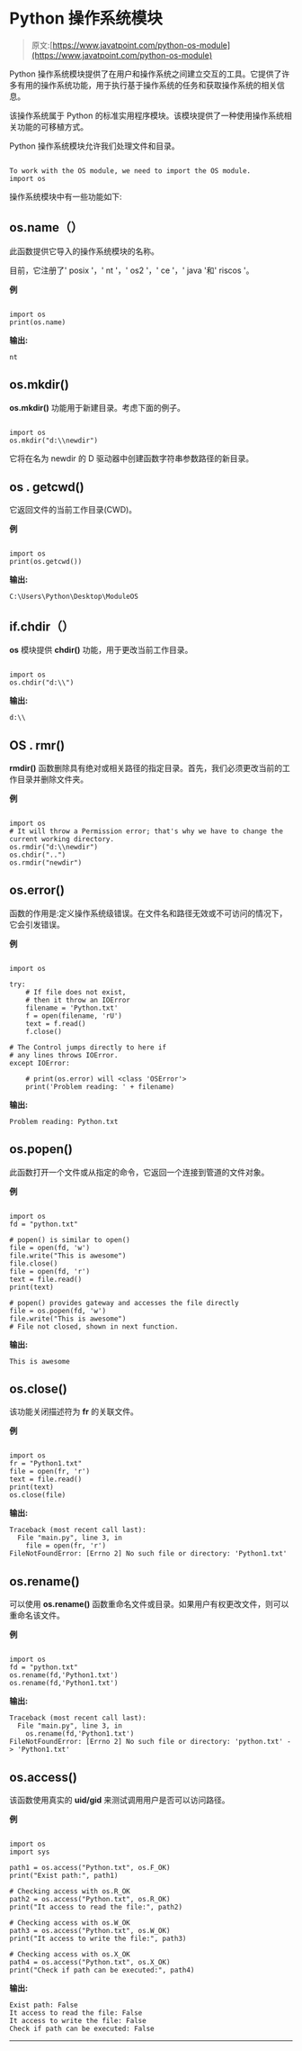# Python 操作系统模块

> 原文:[https://www.javatpoint.com/python-os-module](https://www.javatpoint.com/python-os-module)

Python 操作系统模块提供了在用户和操作系统之间建立交互的工具。它提供了许多有用的操作系统功能，用于执行基于操作系统的任务和获取操作系统的相关信息。

该操作系统属于 Python 的标准实用程序模块。该模块提供了一种使用操作系统相关功能的可移植方式。

Python 操作系统模块允许我们处理文件和目录。

```

To work with the OS module, we need to import the OS module.
import os

```

操作系统模块中有一些功能如下:

## os.name（）

此函数提供它导入的操作系统模块的名称。

目前，它注册了' posix '，' nt '，' os2 '，' ce '，' java '和' riscos '。

**例**

```

import os 
print(os.name) 

```

**输出:**

```
nt

```

## os.mkdir()

**os.mkdir()** 功能用于新建目录。考虑下面的例子。

```

import os
os.mkdir("d:\\newdir")

```

它将在名为 newdir 的 D 驱动器中创建函数字符串参数路径的新目录。

## os . getcwd()

它返回文件的当前工作目录(CWD)。

**例**

```

import os   
print(os.getcwd())   

```

**输出:**

```
C:\Users\Python\Desktop\ModuleOS

```

## if.chdir（）

**os** 模块提供 **chdir()** 功能，用于更改当前工作目录。

```

import os
os.chdir("d:\\")

```

**输出:**

```
d:\\

```

## OS . rmr()

**rmdir()** 函数删除具有绝对或相关路径的指定目录。首先，我们必须更改当前的工作目录并删除文件夹。

**例**

```

import os
# It will throw a Permission error; that's why we have to change the current working directory.
os.rmdir("d:\\newdir")
os.chdir("..")
os.rmdir("newdir")

```

## os.error()

函数的作用是:定义操作系统级错误。在文件名和路径无效或不可访问的情况下，它会引发错误。

**例**

```

import os

try:
    # If file does not exist,
    # then it throw an IOError
    filename = 'Python.txt'
    f = open(filename, 'rU')
    text = f.read()
    f.close()

# The Control jumps directly to here if
# any lines throws IOError.
except IOError:

    # print(os.error) will <class 'OSError'>
    print('Problem reading: ' + filename)   

```

**输出:**

```
Problem reading: Python.txt

```

## os.popen()

此函数打开一个文件或从指定的命令，它返回一个连接到管道的文件对象。

**例**

```

import os   
fd = "python.txt"    

# popen() is similar to open()   
file = open(fd, 'w')   
file.write("This is awesome")   
file.close()   
file = open(fd, 'r')   
text = file.read()   
print(text)   

# popen() provides gateway and accesses the file directly   
file = os.popen(fd, 'w')   
file.write("This is awesome")   
# File not closed, shown in next function.    

```

**输出:**

```
This is awesome

```

## os.close()

该功能关闭描述符为 **fr** 的关联文件。

**例**

```

import os   
fr = "Python1.txt"  
file = open(fr, 'r')   
text = file.read()   
print(text)   
os.close(file)     

```

**输出:**

```
Traceback (most recent call last):
  File "main.py", line 3, in 
    file = open(fr, 'r')
FileNotFoundError: [Errno 2] No such file or directory: 'Python1.txt'

```

## os.rename()

可以使用 **os.rename()** 函数重命名文件或目录。如果用户有权更改文件，则可以重命名该文件。

**例**

```

import os   
fd = "python.txt"  
os.rename(fd,'Python1.txt')   
os.rename(fd,'Python1.txt')   

```

**输出:**

```
Traceback (most recent call last):
  File "main.py", line 3, in 
    os.rename(fd,'Python1.txt')
FileNotFoundError: [Errno 2] No such file or directory: 'python.txt' -> 'Python1.txt'

```

## os.access()

该函数使用真实的 **uid/gid** 来测试调用用户是否可以访问路径。

**例**

```

import os   
import sys  

path1 = os.access("Python.txt", os.F_OK)   
print("Exist path:", path1)   

# Checking access with os.R_OK   
path2 = os.access("Python.txt", os.R_OK)   
print("It access to read the file:", path2)   

# Checking access with os.W_OK   
path3 = os.access("Python.txt", os.W_OK)   
print("It access to write the file:", path3)   

# Checking access with os.X_OK   
path4 = os.access("Python.txt", os.X_OK)   
print("Check if path can be executed:", path4)  

```

**输出:**

```
Exist path: False
It access to read the file: False
It access to write the file: False
Check if path can be executed: False

```

* * *